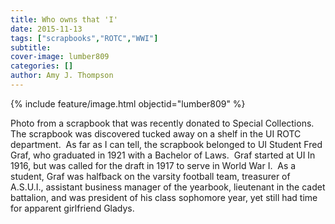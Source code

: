 ```yaml
---
title: Who owns that 'I'
date: 2015-11-13
tags: ["scrapbooks","ROTC","WWI"]
subtitle: 
cover-image: lumber809
categories: []
author: Amy J. Thompson
---
```


{% include feature/image.html objectid="lumber809" %}

Photo from a scrapbook that was recently donated to Special Collections.  The scrapbook was discovered tucked away on a shelf in the UI ROTC department.  As far as I can tell, the scrapbook belonged to UI Student Fred Graf, who graduated in 1921 with a Bachelor of Laws.  Graf started at UI In 1916, but was called for the draft in 1917 to serve in World War I.  As a student, Graf was halfback on the varsity football team, treasurer of A.S.U.I., assistant business manager of the yearbook, lieutenant in the cadet battalion, and was president of his class sophomore year, yet still had time for apparent girlfriend Gladys.